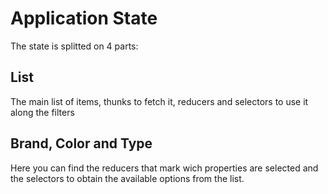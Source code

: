 # Application State

The state is splitted on 4 parts:

## List

The main list of items, thunks to fetch it, reducers and selectors to use it along the filters

## Brand, Color and Type

Here you can find the reducers that mark wich properties are selected and the selectors to obtain the available options from the list.
